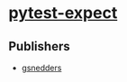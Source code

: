 # [pytest-expect](https://pypi.org/project/pytest-expect)



## Publishers
- [gsnedders](https://pypi.org/user/gsnedders)

